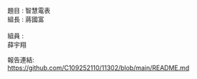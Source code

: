 題目 : 智慧電表 <br>
組長 : 蔣國富 <br>
<br>
組員 : <br>
薛宇翔 

報告連結: <br>
https://github.com/C109252110/11302/blob/main/README.md

